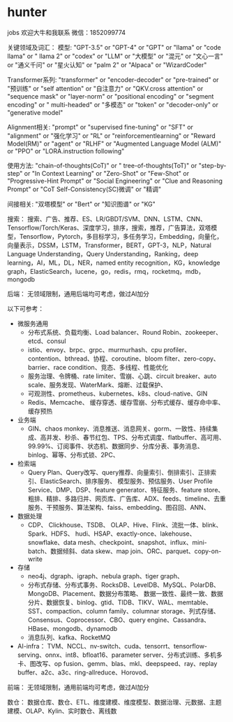 # hunter
jobs
欢迎大牛和我联系
微信：1852099774

关键领域及词汇：
模型: "GPT-3.5" or "GPT-4" or "GPT" or "llama" or "code llama" or " llama 2" or "codex" or "LLM" or "大模型" or "混元" or "文心一言" or "通义千问" or "星火认知" or "palm 2" or "Alpaca" or "WizardCoder"

Transformer系列: "transformer" or "encoder-decoder" or "pre-trained" or "预训练" or "self attention" or "自注意力" or "QKV.cross attention" or "sequence mask" or "layer-norm" or "positional encoding" or "segment encoding" or " multi-headed" or "多模态" or "token" or "decoder-only" or "generative model"

Alignment相关: "prompt" or "supervised fine-tuning" or "SFT" or "alignment" or "强化学习" or "RL" or "reinforcementlearning" or "Reward Model(RM)" or "agent" or "RLHF" or "Augmented Language Model (ALM)" or "PPO" or "LORA.instruction following"

使用方法: "chain-of-thoughts(CoT)" or " tree-of-thoughts(ToT)" or "step-by-step" or "In Context Learning" or "Zero-Shot" or "Few-Shot" or "Progressive-Hint Prompt" or "Social Engineering" or "Clue and Reasoning Prompt" or "CoT Self-Consistency(SC)微调" or "精调"

间接相关: "双塔模型" or "Bert" or "知识图谱" or "KG"

搜索：
搜索、广告、推荐、ES、LR/GBDT/SVM、DNN、LSTM、CNN、Tensorflow/Torch/Keras、深度学习，排序，搜索，推荐，广告算法，双塔模型，Tensorflow，Pytorch，多目标学习，多任务学习，Embedding，向量化，向量表示，DSSM，LSTM，Transformer，BERT，GPT-3，NLP，Natural Language Understanding，Query Understanding，Ranking，deep learning，AI，ML，DL，NER，named entity recognition，KG，knowledge graph，ElasticSearch，lucene，go，redis，rmq，rocketmq，mdb，mongodb

后端：
无领域限制，通用后端均可考虑，做过AI加分

以下可参考：
- 微服务通用
  - 分布式系统、负载均衡、Load balancer、Round Robin、zookeeper、etcd、consul
  - istio、envoy、brpc、grpc、murmurhash、cpu profiler、contention、bthread、协程、coroutine、bloom filter、zero-copy、barrier、race condition、竞态、多线程、性能优化
  - 服务治理、令牌桶、rate limiter、雪崩、心跳、circuit breaker、auto scale、服务发现、WaterMark、熔断、过载保护、
  - 可观测性、prometheus、kubernetes、k8s、cloud-native、GIN
  - Redis、Memcache、 缓存穿透、缓存雪崩、分布式缓存、缓存命中率、缓存预热
- 业务端
  - GIN、chaos monkey、消息推送、消息网关、gorm、一致性、持续集成、高并发、秒杀、春节红包、TPS、分布式调度、flatbuffer、高可用、99.99%、订阅事件、状态机、数据同步、分库分表、事务消息、binlog、幂等、分布式锁、2PC、
- 检索端
  - Query Plan、Query改写、query推荐、向量索引、倒排索引、正排索引、ElasticSearch、排序服务、 模型服务、预估服务、User Profile Service、DMP、DSP、feature generator、特征服务、feature store、粗排、精排、多路归并、网页库、广告库、ADX、feeds、timeline、去重服务、干预服务、算法架构、faiss、embedding、图召回、ANN、
- 数据处理
  - CDP、 Clickhouse、TSDB、 OLAP、Hive、Flink、流批一体、blink、Spark、HDFS、 hudi、HSAP、exactly-once、lakehouse、snowflake、data mesh、checkpoint、snapshot、influx、mini-batch、数据倾斜、data skew、map join、ORC、parquet、copy-on-write
- 存储
  - neo4j、dgraph、igraph、nebula graph、tiger graph、
  - 分布式存储、分布式事务、RocksDB、LevelDB、MySQL、PolarDB、MongoDB、Placement、数据分布策略、 数据一致性、最终一致、数据分片、数据恢复、binlog、gtid、TIDB、TIKV、WAL、memtable、SST、compaction、column family、columnar storage、列式存储、Consensus、Coprocessor、CBO、query engine、Cassandra、HBase、mongodb、dynamodb
  - 消息队列、kafka、RocketMQ
- AI-infra： TVM、NCCL、nv-switch、cuda、tensorrt、tensorflow-serving、onnx、int8、bfloat16、parameter server、分布式训练、多机多卡、图改写、op fusion、gemm、blas、mkl、deepspeed、ray、replay buffer、a2c、a3c、ring-allreduce、Horovod、

前端：
无领域限制，通用前端均可考虑，做过AI加分

数仓：
数据仓库、数仓、ETL、维度建模、维度模型、数据治理、元数据、主题建模、OLAP、Kylin、实时数仓、离线数
